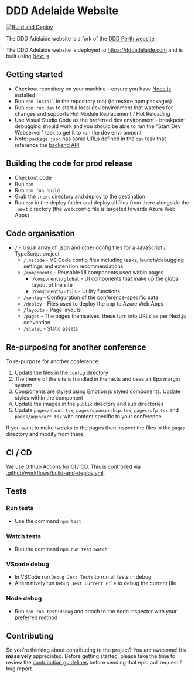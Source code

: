 # DDD Adelaide Website

[![Build and Deploy](https://github.com/dddadelaide/dddadelaide-website/actions/workflows/build-and-deploy.yml/badge.svg)](https://github.com/dddadelaide/dddadelaide-website/actions/workflows/build-and-deploy.yml)

The DDD Adelaide website is a fork of the [DDD Perth website](https://github.com/dddwa/dddperth-website).

The DDD Adelaide website is deployed to <https://dddadelaide.com> and is built using [Next.js](https://github.com/zeit/next.js/).

## Getting started

- Checkout repository on your machine - ensure you have [Node.js](https://nodejs.org/) installed
- Run `npm install` in the repository root (to restore npm packages)
- Run `npm run dev` to start a local dev environment that watches for changes and supports Hot Module Replacement / Hot Reloading
- Use Visual Studio Code as the preferred dev environment - breakpoint debugging should work and you should be able to run the "Start Dev Webserver" task to get it to run the dev environment
- Note: `package.json` has some URLs defined in the `dev` task that reference the [backend API](https://github.com/dddwa/ddd-backend)

## Building the code for prod release

- Checkout code
- Run `npm`
- Run `npm run build`
- Grab the `.next` directory and deploy to the destination
- Run `npm` in the deploy folder and deploy all files from there alongside the `.next` directory (the web.config file is targeted towards Azure Web Apps)

## Code organisation

- `/` - Usual array of .json and other config files for a JavaScript / TypeScript project
  - `/.vscode` - VS Code config files including tasks, launch/debugging settings and extension recommendations
  - `/components` - Reusable UI components used within pages
    - `/components/global` - UI components that make up the global layout of the site
    - `/components/utils` - Utility functions
  - `/config` - Configuration of the conference-specific data
  - `/deploy` - Files used to deploy the app to Azure Web Apps
  - `/layouts` - Page layouts
  - `/pages` - The pages themselves, these turn into URLs as per Next.js convention
  - `/static` - Static assets

## Re-purposing for another conference

To re-purpose for another conference:

1. Update the files in the `config` directory
2. The theme of the site is handled in theme.ts and uses an 8px margin system
3. Components are styled using Emotion js styled components. Update styles within the component
4. Update the images in the `public` directory and sub directories
5. Update `pages/about.tsx`, `pages/sponsorship.tsx`, `pages/cfp.tsx` and `pages/agenda/*.tsx` with content specific to your conference

If you want to make tweaks to the pages then inspect the files in the `pages` directory and modify from there.

## CI / CD

We use Github Actions for CI / CD. This is controlled via [.github/workflows/build-and-deploy.yml](.github/workflows/build-and-deploy.yml).

## Tests

### Run tests

- Use the command `npm test`

### Watch tests

- Run the command `npm run test:watch`

### VScode debug

- In VSCode run `Debug Jest Tests` to run all tests in debug
- Alternatively run `Debug Jest Current File` to debug the current file

### Node debug

- Run `npm run test:debug` and attach to the node inspector with your preferred method

## Contributing

So you’re thinking about contributing to the project? You are awesome! It’s **massively** appreciated. Before getting started, please take the time to review the [contribution guidelines](CONTRIBUTING.MD) before sending that epic pull request / bug report.

